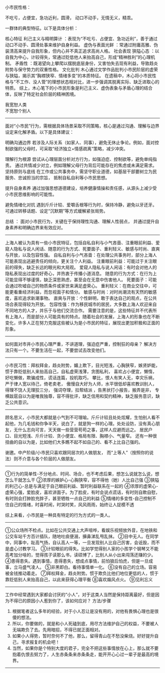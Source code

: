小市民性格：

不吃亏，占便宜，急功近利，圆滑，
动口不动手，无情无义，精乖。


一群体的典型特征。以下是具体分析：

核心特征
利己主义与精明算计 ：表现为“不吃亏、占便宜、急功近利”，善于通过动口不动手、圆滑处事来维护自身利益。
虚伪与表面光鲜 ：常通过附庸高雅、伪装清高来提升自我形象，但内心并不真正追求高尚人格。
社会表现
狭隘心态 ：以自我为中心，计较得失，常通过贬低他人来抬高自己，形成“精神胜利”的心理机制。
矛盾性 ：既渴望向上攀爬以摆脱底层身份，又害怕失去现有利益，导致趋炎附势与保守势力的双重性格。
文化批判
木心通过文学作品批判小市民阶层的虚荣与狭隘，揭示其“胸襟狭窄、情绪多变”的本质特征。
在遗稿中，木心将小市民性格与“不工作、没人管”的理想状态相对比，进一步强调其脱离实际、缺乏进取心的特质。
综上，木心笔下的小市民形象是利己主义、虚伪表象与矛盾心理的结合体，反映了特定社会阶层的精神困境。

我宽恕人类  
不宽恕个别人

---

面对“小市民”行为，需根据具体场景采取不同策略，核心是通过沟通、理解与边界设定来化解矛盾。以下是具体建议：

明确沟通边界
若涉及人际关系（如家人、同事），避免无休止争论。例如，面对控制欲强的父母时，可采取“经济独立+情感疏离”策略，减少冲突。

理解行为根源
尝试从心理层面分析对方行为，如强迫症、控制欲等，避免单纯指责。
通过共情减少对立，例如理解父母行为背后可能存在的焦虑或未满足需求。
坚持原则与底线
在工作或公共事务中，需坚守职业道德，如基层干部要树立为民服务、忠诚担当的宗旨，
抵制自私自利等小市民思想。

提升自身素养
通过加强思想道德建设，培养健康情操和责任感，从源头上减少受小市民思维影响的可能性。

避免情绪化对抗
遇到斤斤计较、爱嚼舌根等行为时，保持冷静，避免以牙还牙。
可通过转移话题、设定“沉默期”等方式缓解紧张局势。

总结 ：
面对小市民行为，关键在于保持理性沟通、理解人性弱点，
并通过提升自身素养和明确边界来有效应对。

---

上海人被认为具有一些小市民特征，包括自私自利与小气吝啬、注重眼前利益、爱窥人隐私与说人闲话、随意的行为方式、死要面子、重利轻义、敏感与时尚、直爽与开放，以及包容性强。
自私自利与小气吝啬：在处理公共事务时，部分上海人可能表现出逃避责任的倾向，更关注个人利益。
注重眼前利益：可能过于关注眼前的得失，缺乏长远的眼光和大局观。
爱窥人隐私与说人闲话：有时会对他人的隐私表现出过度的好奇心，并热衷于传播小道消息。
随意的行为方式：在行为上可能显得不够谨慎，缺乏深思熟虑，甚至会在无意中伤害他人。
死要面子：可能会通过吹嘘自己的物质条件或家世来满足虚荣心。
重利轻义：在商业交往中，可能更看重经济利益，而忽视面子和情分。
敏感与时尚：对时尚潮流有天然的敏感度，喜欢追求新潮事物。
直爽与开放：个性鲜明，敢于表达自己的观点，在公共场合表现得较为开放。
包容性强：作为移民城市的居民，大多数上海人欢迎来自不同地方的人才，并乐于与他们交流合作。
需要注意的是，这些特征并不代表所有上海人，而是部分人可能具有的特点。随着社会的发展，上海人的形象也在不断变化，许多人正在努力克服这些被认为是小市民的特征，展现出更加积极和正面的形象。

---

如何面对市井小市民心理严重，不讲道理，强迫症严重，控制狂的母亲？
解决方法只有一个。不要生活在一起，不要尝试去改变他们。

---

小市民习性：拜权拜金，趋炎附势，媚上欺下，目光短浅，心胸狭窄，嫉贤妒能，
惯于靠贬低别人来抬高自己，自私虚荣浅薄，贪图私利，
喜欢占小便宜，懒惰，好吃懒做，欺骗成性，谎话连篇，投机取巧，
攀比，恨人有笑人无，幸灾乐祸，严于律人宽以待己，倚老卖老，
傲慢自大好为人师，水平很低却喜欢教训别人，得理不饶人无理狡三分，
强词夺理，拉帮结派 ，告黑状打小报告，搬弄是非，
专横跋扈自以为是唯我独尊，容不得批评，缺乏信用和契约精神，缺乏服务意识，缺乏公共意识。

---

顾名思义，小市民大都就是小气到不可理喻。斤斤计较且处处炫耀，生怕别人看不起他，为几毛钱和你争半天，说白了，就是狗一样的心理。处处设防，没有真心朋友，无什么志向可言，天天做一些营营苟苟之事，这样人应避而远之。
居民户口、目光短浅、斤斤计较、贪小便宜、格局有限、胸襟小、气量窄。
还有一种很扭曲的自以为是，比如他们大多瞧不起不如自己的、看不上比自己强的。


谢邀。中产阶级/小市民只喜欢跟同层次的人做朋友，
而“上等人”（按照你的说法）则不介意与各个阶层的人做朋友。

---

①行为的简单性-不分地点、时间、场合，也不考虑后果，想怎么说就怎么说，想怎么干就怎么干
②浓厚的嫉妒心-心胸狭窄，容不得他（她）人比自己强
③狭隘的利己心-总是与满足于自己眼前利益、暂时利益联系在一起的
④浓厚的虚荣心-虚荣心强，爱脸皮，喜欢讲面子。为了脸皮，有时会说点谎话，有时则自欺自慰，有时则会打肿脸充胖子，甚至牺牲一点自己的利益
⑤情绪的多变性-自己控制不住自己的情绪，时喜时闹，时哭时笑，风风雨雨，始终让人捉模不透

综上来看，小市民是一种具有特定的行为方式的一类人。


---

①公众场所不检点。比如在公共交通上大声喧哗，看娱乐视频放外音，在地铁和公交车站千方百计插队，随地吐痰便溺，擤鼻涕乱甩乱抹。
②目中无人。在同学中，同事中，趾高气扬，自认高人一等，一旦发现别人比自己厉害，会诋毁，而不是虚心讨教学习。
③计较眼前的得失。比如学觉得别人家的小孩学个钢琴又不能高考加分啥的，觉得孩子读那么书，读硕博了，比别人从小出来闯荡还赚的少。
④患得患失。遇到事情，患得患失，想成点事情，前怕狼后怕虎，但是一旦成事，立马盛气凌人。
⑤非黑即白。看待事情单一化。
⑥没有自己的立场。容易被金钱推动着走。
⑦拜权拜金，趋炎附势。惯于欺负比他们地位更低的人，惯于靠贬低别人来抬高自己，以此来获得心理平衡
⑧喜欢煽风点火。
⑨见利忘义

---

工作中经常遇到大家都会讨厌的“小人”，对于这类人当然是保持距离最好，但是因为不得已的原因小人惹到你了，该如何应对？
方法/步骤
1. 根据笔者这么多年的经验，对于小人忍让是没有用的，对他有畏惧心理也是很傻的想法。
2. 所以，你要做的，就是和小人死磕到底，用尽方法维护自己的权益，不要被人无端欺负了去。先用暗招，不得已就正面相对。
3. 如果小人得势，暂时奈何不了他，那么，留得青山在不愁没柴烧。好好提升自己，寻求报复的机会吧！
4. 当然，如果你是个特别大度的君子，完全不把这些事情放在心上，那么就不要抱着仇恨去努力了，人生赤条条来赤条条走，能开开心心过一辈子是最高的境界。
---

